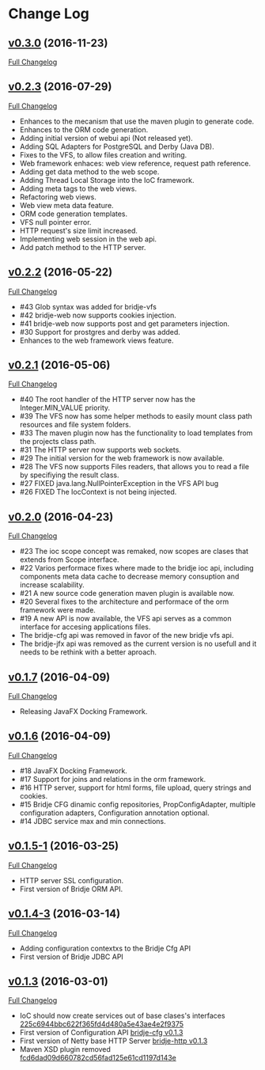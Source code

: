 # Change Log

## [v0.3.0](https://github.com/bridje/bridje-framework/tree/v0.3.0) (2016-11-23)
[Full Changelog](https://github.com/bridje/bridje-framework/compare/v0.2.3...v0.3.0)


## [v0.2.3](https://github.com/bridje/bridje-framework/tree/v0.2.3) (2016-07-29)
[Full Changelog](https://github.com/bridje/bridje-framework/compare/v0.2.2...v0.2.3)

 - Enhances to the mecanism that use the maven plugin to generate code.
 - Enhances to the ORM code generation. 		
 - Adding initial version of webui api (Not released yet).
 - Adding SQL Adapters for PostgreSQL and Derby (Java DB).
 - Fixes to the VFS, to allow files creation and writing. 		
 - Web framework enhaces: web view reference, request path reference.
 - Adding get data method to the web scope.
 - Adding Thread Local Storage into the IoC framework.
 - Adding meta tags to the web views.
 - Refactoring web views.
 - Web view meta data feature.
 - ORM code generation templates.
 - VFS null pointer error.
 - HTTP request's size limit increased.
 - Implementing web session in the web api.
 - Add patch method to the HTTP server.

## [v0.2.2](https://github.com/bridje/bridje-framework/tree/v0.2.2) (2016-05-22)
[Full Changelog](https://github.com/bridje/bridje-framework/compare/v0.2.1...v0.2.2)

- #43 Glob syntax was added for bridje-vfs
- #42 bridje-web now supports cookies injection.
- #41 bridje-web now supports post and get parameters injection.
- #30 Support for prostgres and derby was added.
- Enhances to the web framework views feature.

## [v0.2.1](https://github.com/bridje/bridje-framework/tree/v0.2.1) (2016-05-06)
[Full Changelog](https://github.com/bridje/bridje-framework/compare/v0.2.0...v0.2.1)

- #40 The root handler of the HTTP server now has the Integer.MIN_VALUE priority.
- #39 The VFS now has some helper methods to easily mount class path resources and file system folders.
- #33 The maven plugin now has the functionality to load templates from the projects class path.
- #31 The HTTP server now supports web sockets.
- #29 The initial version for the web framework is now available.
- #28 The VFS now supports Files readers, that allows you to read a file by specifiying the result class.
- #27 FIXED java.lang.NullPointerException in the VFS API bug
- #26 FIXED The IocContext is not being injected.

## [v0.2.0](https://github.com/bridje/bridje-framework/tree/v0.2.0) (2016-04-23)
[Full Changelog](https://github.com/bridje/bridje-framework/compare/v0.1.7...v0.2.0)

- #23 The ioc scope concept was remaked, now scopes are clases that extends from Scope interface.
- #22 Varios performace fixes where made to the bridje ioc api, including components meta data cache to decrease memory consuption and increase scalability.
- #21 A new source code generation maven plugin is available now.
- #20 Several fixes to the architecture and performace of the orm framework were made.
- #19 A new API is now available, the VFS api serves as a common interface for accesing applications files.
- The bridje-cfg api was removed in favor of the new bridje vfs api.
- The bridje-jfx api was removed as the current version is no usefull and it needs to be rethink with a better aproach.

## [v0.1.7](https://github.com/bridje/bridje-framework/tree/v0.1.7) (2016-04-09)
[Full Changelog](https://github.com/bridje/bridje-framework/compare/v0.1.6...v0.1.7)

- Releasing JavaFX Docking Framework.

## [v0.1.6](https://github.com/bridje/bridje-framework/tree/v0.1.6) (2016-04-09)
[Full Changelog](https://github.com/bridje/bridje-framework/compare/v0.1.5-1...v0.1.6)

- #18 JavaFX Docking Framework.
- #17 Support for joins and relations in the orm framework.
- #16 HTTP server, support for html forms, file upload, query strings and cookies.
- #15 Bridje CFG dinamic config repositories, PropConfigAdapter, multiple configuration adapters, Configuration annotation optional.
- #14 JDBC service max and min connections.

## [v0.1.5-1](https://github.com/bridje/bridje-framework/tree/v0.1.5-1) (2016-03-25)
[Full Changelog](https://github.com/bridje/bridje-framework/compare/v0.1.4-3...v0.1.5-1)

- HTTP server SSL configuration.
- First version of Bridje ORM API.

## [v0.1.4-3](https://github.com/bridje/bridje-framework/tree/v0.1.4-3) (2016-03-14)
[Full Changelog](https://github.com/bridje/bridje-framework/compare/v0.1.3...v0.1.4-3)

- Adding configuration contextxs to the Bridje Cfg API
- First version of Bridje JDBC API

## [v0.1.3](https://github.com/bridje/bridje-framework/tree/v0.1.3) (2016-03-01)
[Full Changelog](https://github.com/bridje/bridje-framework/compare/v0.1.2...v0.1.3)

- IoC should now create services out of base clases's interfaces [225c6944bbc622f365fd4d480a5e43ae4e2f9375](https://github.com/bridje/bridje-framework/commit/225c6944bbc622f365fd4d480a5e43ae4e2f9375)
- First version of Configuration API [bridje-cfg v0.1.3](https://github.com/bridje/bridje-framework/tree/v0.1.3/bridje-cfg)
- First version of Netty base HTTP Server [bridje-http v0.1.3](https://github.com/bridje/bridje-framework/tree/v0.1.3/bridje-http)
- Maven XSD plugin removed [fcd6dad09d660782cd56fad125e61cd1197d143e](https://github.com/bridje/bridje-framework/commit/fcd6dad09d660782cd56fad125e61cd1197d143e)
